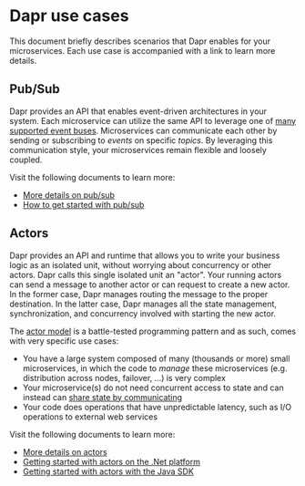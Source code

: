 # Dapr use cases

This document briefly describes scenarios that Dapr enables for your microservices. Each use case is accompanied with a link to learn more details.

## Pub/Sub

Dapr provides an API that enables event-driven architectures in your system. Each microservice can utilize the same API to leverage one of [many supported event buses](https://github.com/dapr/docs/tree/master/howto/setup-pub-sub-message-broker#reference). Microservices can communicate each other by sending or subscribing to _events_ on specific _topics_. By leveraging this communication style, your microservices remain flexible and loosely coupled.

Visit the following documents to learn more:

- [More details on pub/sub](https://github.com/dapr/docs/blob/master/concepts/publish-subscribe-messaging/README.md)
- [How to get started with pub/sub](https://github.com/dapr/docs/tree/master/howto/setup-pub-sub-message-broker)

## Actors

Dapr provides an API and runtime that allows you to write your business logic as an isolated unit, without worrying about concurrency or other actors. Dapr calls this single isolated unit an "actor". Your running actors can send a message to another actor or can request to create a new actor. In the former case, Dapr manages routing the message to the proper destination. In the latter case, Dapr manages all the state management, synchronization, and concurrency involved with starting the new actor.

The [actor model](https://en.wikipedia.org/wiki/Actor_model) is a battle-tested programming pattern and as such, comes with very specific use cases:

- You have a large system composed of many (thousands or more) small microservices, in which the code to _manage_ these microservices (e.g. distribution across nodes, failover, ...) is very complex
- Your microservice(s) do not need concurrent access to state and can instead can [share state by communicating](https://blog.golang.org/codelab-share)
- Your code does operations that have unpredictable latency, such as I/O operations to external web services

Visit the following documents to learn more:

- [More details on actors](https://github.com/dapr/docs/tree/master/concepts/actors)
- [Getting started with actors on the .Net platform](https://github.com/dapr/dotnet-sdk/blob/master/docs/get-started-dapr-actor.md)
- [Getting started with actors with the Java SDK](https://github.com/dapr/java-sdk)

